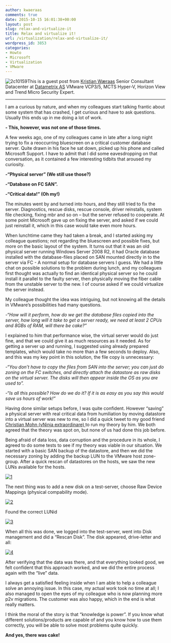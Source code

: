 ```yaml
---
author: kwaeraas
comments: true
date: 2015-10-15 16:01:38+00:00
layout: post
slug: relax-and-virtualize-it
title: Relax and virtualize it!
url: /virtualization/relax-and-virtualize-it/
wordpress_id: 3853
categories:
- Howto
- Microsoft
- Virtualization
- VMware
---
```


![2c10159](/img/2c10159.jpg#floatright)This is a guest post from [Kristian Wæraas](https://twitter.com/kwaeraas)
Senior Consultant Datacenter at [Datametrix AS](http://www.datametrix.no)
VMware VCP3/5, MCTS Hyper-V, Horizon View and Trend Micro Security Expert.

<hr>
I am a curious by nature, and when my colleagues start talking frantic about some system that has crashed, I get curious and have to ask questions. Usually this ends up in me doing a lot of work.

**- This, however, was not one of those times.**

<!--more-->


A few weeks ago, one of my colleagues came in late after a long night trying to fix a reoccurring bluescreen on a critical customer database server. Quite drawn in his face he sat down, picked up his phone and called Microsoft Support. I have to admit that I did some eavesdropping on that conversation, as it contained a few interesting tidbits that aroused my curiosity.

**-“Physical server” (We still use those?)**

**-“Database on FC SAN”.**

**-“Critical data!” (Oh my!)**

The minutes went by and turned into hours, and they still tried to fix the server. Diagnostics, rescue disks, rescue console, driver reinstalls, system file checking, fixing mbr and so on – but the server refused to cooperate. At some point Microsoft gave up on fixing the server, and asked if we could just reinstall it, which in this case would take even more hours.

When lunchtime came they had taken a break, and I started asking my colleague questions; not regarding the bluescreen and possible fixes, but more on the basic layout of the system. It turns out that it was an old physical server running Windows Server 2008 R2, it had Oracle database installed with the database-files placed on SAN mounted directly in to the server via FC - A normal setup for database servers I guess. We had a little chat on possible solutions to the problem during lunch, and my colleagues first thought was actually to find an identical physical server so he could install it parallel to the faulty server, then physically moving the fiber cable from the unstable server to the new. I of course asked if we could virtualize the server instead.

My colleague thought the idea was intriguing, but not knowing all the details in VMware’s possibilities had many questions.

_-“How will it perform, how do we get the database files copied into the server, how long will it take to get a server ready, we need at least 2 CPUs and 8GBs of RAM, will there be cake?”_

I explained to him that performance wise, the virtual server would do just fine, and that we could give it as much resources as it needed. As for getting a server up and running, I suggested using already prepared templates, which would take no more than a few seconds to deploy. Also, and this was my key point in this solution, the file copy is unnecessary:

_-“You don’t have to copy the files from SAN into the server; you can just do zoning on the FC switches, and directly attach the datastore as raw disks on the virtual server. The disks will then appear inside the OS as you are used to”._

_-“Is all this possible? How do we do it? If it is as easy as you say this would save us hours of work!”_

Having done similar setups before, I was quite confident. However “saving” a physical server with real critical data from humiliation by moving datastore into a virtual server was new to me, so I did a quick tweet to my good friend [Christian Mohn (vNinja extraordinare) ](http://twitter.com/h0bbel)to run my theory by him. We both agreed that the theory was spot on, but none of us had done this job before.

Being afraid of data loss, data corruption and the procedure in its whole, I agreed to do some tests to see if my theory was viable in our situation. We started with a basic SAN backup of the datastore, and then we did the necessary zoning by adding the backup LUN to the VMware host zone-group. After a quick rescan of datastores on the hosts, we saw the new LUNs available for the hosts.

[![1](/img/1-300x233.png)](/img/2015/10/1.png)

The next thing was to add a new disk on a test-server, choose Raw Device Mappings (physical compability mode).

[![2](/img/2-300x235.png)](/img/2.png)

Found the correct LUNid

[![3](/img/3-300x235.png)](/img/3.png)

When all this was done, we logged into the test-server, went into Disk management and did a “Rescan Disk”. The disk appeared, drive-letter and all:

[![4](/img/4-265x300.png)](/img/4.png)

After verifying that the data was there, and that everything looked good, we felt confident that this approach worked, and we did the entire process again with the “live” data.

I always get a satisfied feeling inside when I am able to help a colleague solve an annoying issue. In this case, my actual work took no time at all; I also managed to open the eyes of my colleague who is now planning more p2v migrations. The customer was also happy, which in the end is what really matters.

I think the moral of the story is that “knowledge is power”. If you know what different solutions/products are capable of and you know how to use them correctly, you will be able to solve most problems quite quickly.

**And yes, there was cake!**
